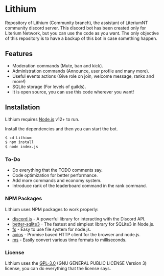 # Lithium

Repository of Lithium (Community branch), the assistant of LiteriumNT community discord server.
This discord bot has been created only for Literium Network, but you can use the code as you want. The only objective of this repository is to have a backup of this bot in case something happen.

## Features

  - Moderation commands (Mute, ban and kick).
  - Administration commands (Announce, user profile and many more).
  - Useful events actions (Give role on join, welcome message, ranks and more!)
  - SQLite storage (For levels of guilds).
  - It is open source, you can use this code wherever you want!

## Installation

Lithium requires [Node.js](https://nodejs.org/) v12+ to run.

Install the dependencies and then you can start the bot.

```sh
$ cd Lithium
$ npm install
$ node index.js
```

### To-Do

  - Do everything that the TODO comments say.
  - Code optimization for better performance.
  - Add more commands and economy system.
  - Introduce rank of the leaderboard command in the rank command.

### NPM Packages

Lithium uses NPM packages to work properly:

* [discord.js](https://www.npmjs.com/package/discord.js) - A powerful library for interacting with the Discord API.
* [better-sqlite3](https://www.npmjs.com/package/better-sqlite3) - The fastest and simplest library for SQLite3 in Node.js.
* [fs](https://www.npmjs.com/package/fs) - Easy to use file system for node.js.
* [axios](https://www.npmjs.com/package/axios) - Promise based HTTP client for the browser and node.js.
* [ms](https://www.npmjs.com/package/ms) - Easily convert various time formats to milliseconds.

### License

Lithium uses the [GPL-3.0](https://github.com/ZetaStormy/Lithium/blob/community/LICENSE) (GNU GENERAL PUBLIC LICENSE Version 3) license, you can do everything that the license says.
